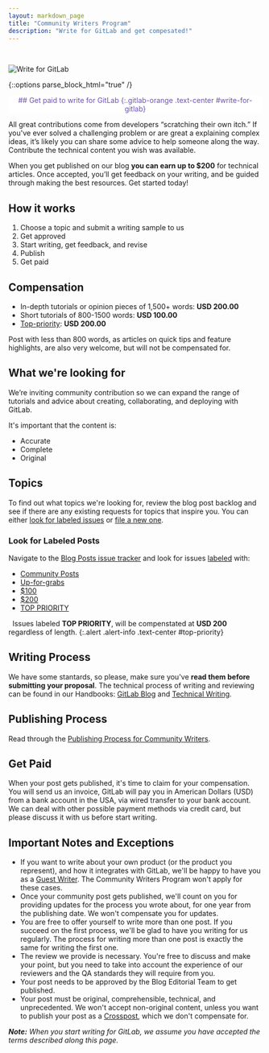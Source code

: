 ```yaml
---
layout: markdown_page
title: "Community Writers Program"
description: "Write for GitLab and get compesated!"
---
```


<br>

![Write for GitLab](/images/community/computers-table-banner.jpg)

{::options parse_block_html="true" /}

<div class="alert alert-purple center">
## <i class="fa fa-gitlab fa-fw" style="color:rgb(107,79,187); font-size:.85em" aria-hidden="true"></i> Get paid to write for GitLab <i class="fa fa-gitlab fa-fw" style="color:rgb(107,79,187); font-size:.85em" aria-hidden="true"></i>
{:.gitlab-orange .text-center #write-for-gitlab}
</div>

All great contributions come from developers “scratching their own itch.” If you've ever
solved a challenging problem or are great a explaining complex ideas, it’s likely 
you can share some advice to help someone along the way. Contribute the technical 
content you wish was available.

When you get published on our blog **you can earn up to $200** for technical articles. 
Once accepted, you’ll get feedback on your writing, and be guided through making 
the best resources. Get started today!

## How it works

1.  Choose a topic and submit a writing sample to us
2.  Get approved
3.  Start writing, get feedback, and revise
4.  Publish
5.  Get paid

## Compensation

- In-depth tutorials or opinion pieces of 1,500+ words: **USD 200.00**
- Short tutorials of 800-1500 words: **USD 100.00**
- [Top-priority](#top-priority): **USD 200.00**

Post with less than 800 words, as articles on quick tips and feature highlights, are also very welcome, but will not be compensated for.

## What we're looking for

We’re inviting community contribution so we can expand the range of tutorials and advice about creating, collaborating, and deploying with GitLab.

It's important that the content is:

- Accurate
- Complete
- Original

## Topics

To find out what topics we're looking for, review the blog post backlog and see if there are any existing requests for topics that inspire you. 
You can either [look for labeled issues](#look-for-labeled-posts) or [file a new one][topics-issues].

### Look for Labeled Posts

Navigate to the [Blog Posts issue tracker][topics-issues] and look for issues [labeled](../#labels) with:

- [Community Posts]
- [Up-for-grabs]
- [$100]
- [$200]
- [TOP PRIORITY]

<i class="fa fa-exclamation-triangle" aria-hidden="true" style="color: rgb(49, 112, 143);"></i>&nbsp;
Issues labeled **TOP PRIORITY**, will be compenstated at **USD 200** regardless of length.
{:.alert .alert-info .text-center #top-priority}

## Writing Process

We have some stantards, so please, make sure you've **read them before submitting your proposal**. 
The technical process of writing and reviewing can be found in our Handbooks: [GitLab Blog] and [Technical Writing].

## Publishing Process

Read through the [Publishing Process for Community Writers](../#publishing-process-for-community-writers).

## Get Paid

When your post gets published, it's time to claim for your compensation. You will send us an invoice, GitLab will pay you in American Dollars (USD) from a bank account in the USA, via wired transfer to your bank account. We can deal with other possible payment methods via credit card, but please discuss it with us before start writing.

## Important Notes and Exceptions

- If you want to write about your own product (or the product you represent), and how it integrates with GitLab, we'll be happy to have you as a [Guest Writer](../#guest-posts). The Community Writers Program won't apply for these cases.
- Once your community post gets published, we'll count on you for providing updates for the process you wrote about, for one year from the publishing date. We won't compensate you for updates.
- You are free to offer yourself to write more than one post. If you succeed on the first process, we'll be glad to have you writing for us regularly. The process for writing more than one post is exactly the same for writing the first one.
- The review we provide is necessary. You're free to discuss and make your point, but you need to take into account the experience of our reviewers and the QA standards they will require from you.
- Your post needs to be approved by the Blog Editorial Team to get published.
- Your post must be original, comprehensible, technical, and unprecedented. We won't accept non-original content, unless you want to publish your post as a [Crosspost](../#crossposts), which we don't compensate for.

_**Note:** When you start writing for GitLab, we assume you have accepted the terms described along this page._

<!-- identifiers -->

[CI/CD/CD]: /2016/08/05/continuous-integration-delivery-and-deployment-with-gitlab/
[ConvDev]: /2016/09/13/gitlab-master-plan/#convdev
[GitLab Blog]: /handbook/marketing/blog/#publishing-process-for-community-writers
[our blog]: /blog/
[Pages group]: https://gitlab.com/groups/pages
[Technical Writing]: /handbook/marketing/developer-relations/technical-writing/#professional-writing-techniques
[topics-issues]: https://gitlab.com/gitlab-com/blog-posts/issues/

<!-- labels -->

[Community Posts]: https://gitlab.com/gitlab-com/blog-posts/issues?label_name%5B%5D=Community+Posts
[Up-for-grabs]: https://gitlab.com/gitlab-com/blog-posts/issues?label_name%5B%5D=up-for-grabs
[$100]: https://gitlab.com/gitlab-com/blog-posts/issues?label_name%5B%5D=%24+100
[$200]: https://gitlab.com/gitlab-com/blog-posts/issues?label_name%5B%5D=%24200
[TOP PRIORITY]: https://gitlab.com/gitlab-com/blog-posts/issues?label_name%5B%5D=TOP+PRIORITY

<style>
.center {
  text-align: center;
  display: block;
  margin-right: auto;
  margin-left: auto;
}
.alert-purple {
  color: rgb(107,79,187);
  background-color: #fff;
  border-color: rgba(107,79,187,.5);
}
.alert-purple h2 {
      margin-top: 15px;
}
</style>
